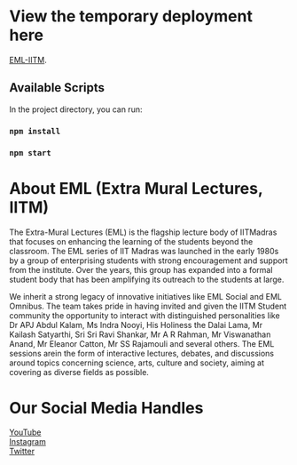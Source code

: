 # View the temporary deployment here 

 [EML-IITM](https://eml-iitm.netlify.app/).

## Available Scripts

In the project directory, you can run:

### `npm install`

### `npm start`

# About EML (Extra Mural Lectures, IITM) 
The Extra-Mural Lectures (EML) is the flagship lecture body of IITMadras that focuses on enhancing the learning of the students beyond the classroom. The EML series of IIT Madras was launched in the early 1980s by a group of enterprising students with strong encouragement and support from the institute. Over the years, this group has expanded into a formal student body that has been amplifying its outreach to the students at large. 

We inherit a strong legacy of innovative initiatives like EML Social and EML Omnibus. The team takes pride in having invited and given the IITM Student community the opportunity to interact with distinguished personalities like Dr APJ Abdul Kalam, Ms Indra Nooyi, His Holiness the Dalai Lama, Mr Kailash Satyarthi, Sri Sri Ravi Shankar, Mr A R Rahman, Mr Viswanathan Anand, Mr Eleanor Catton, Mr SS Rajamouli and several others. The EML sessions arein the form of interactive lectures, debates, and discussions around topics concerning science, arts, culture and society, aiming at covering as diverse fields as possible.

# Our Social Media Handles

[YouTube](https://www.youtube.com/@emliitm)  
[Instagram](https://www.instagram.com/emliitm/)  
[Twitter](https://twitter.com/emliitm?lang=en)  


